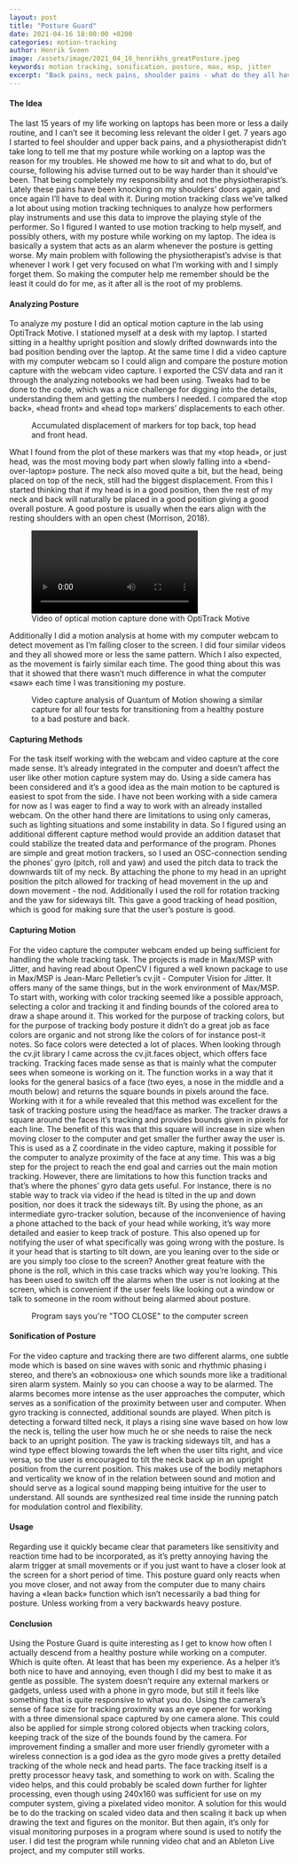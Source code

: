 ```yaml
---
layout: post
title: "Posture Guard"
date: 2021-04-16 18:00:00 +0200
categories: motion-tracking
author: Henrik Sveen
image: /assets/image/2021_04_16_henrikhs_greatPosture.jpeg
keywords: motion tracking, sonification, posture, max, msp, jitter
excerpt: "Back pains, neck pains, shoulder pains - what do they all have in common? They are caused by bad posture while working on a laptop. So I tried to make a program that makes the laptop help you to maintain a good posture while working."
---
```


#### The Idea
The last 15 years of my life working on laptops has been more or less a daily routine, and I can’t see it becoming less relevant the older I get. 7 years ago I started to feel shoulder and upper back pains, and a physiotherapist didn’t take long to tell me that my posture while working on a laptop was the reason for my troubles. He showed me how to sit and what to do, but of course, following his advise turned out to be way harder than it should’ve been. That being completely my responsibility and not the physiotherapist’s. Lately these pains have been knocking on my shoulders’ doors again, and once again I’ll have to deal with it.
During motion tracking class we’ve talked a lot about using motion tracking techniques to analyze how performers play instruments and use this data to improve the playing style of the performer. So I figured I wanted to use motion tracking to help myself, and possibly others, with my posture while working on my laptop. The idea is basically a system that acts as an alarm whenever the posture is getting worse.  My main problem with following the physiotherapist’s advise is that whenever I work I get very focused on what I’m working with and I simply forget them. So making the computer help me remember should be the least it could do for me, as it after all is the root of my problems.

#### Analyzing Posture
To analyze my posture I did an optical motion capture in the lab using OptiTrack Motive. I stationed myself at a desk with my laptop. I started sitting in a healthy upright position and slowly drifted downwards into the bad position bending over the laptop. At the same time I did a video capture with my computer webcam so I could align and compare the posture motion capture with the webcam video capture. I exported the CSV data and ran it through the analyzing notebooks we had been using. Tweaks had to be done to the code, which was a nice challenge for digging into the details, understanding them and getting the numbers I needed. I compared the «top back», «head front» and «head top» markers’ displacements to each other.

<figure style="float: auto">
   <img src="/assets/image/2021_04_14_henrikhs_displacement.png" alt="" title="Accumulated displacement" width="auto"/> <figcaption>Accumulated displacement of markers for top back, top head and front head.</figcaption>
</figure>

What I found from the plot of these markers was that my «top head», or just head, was the most moving body part when slowly falling into a «bend-over-laptop» posture. The neck also moved quite a bit, but the head, being placed on top of the neck, still had the biggest displacement. From this I started thinking that if my head is in a good position, then the rest of my neck and back will naturally be placed in a good position giving a good overall posture. A good posture is usually when the ears align with the resting shoulders with an open chest (Morrison, 2018).

<figure style="float: none">
  <video width="auto" controls>
    <source src="https://drive.google.com/file/d/1M0dMnd2CIXSKmqgr-5tr7g_klGjwM-lw/preview" type='video/mp4'>
    Alternate Text
  </video>
  <figcaption>Video of optical motion capture done with OptiTrack Motive</figcaption>
</figure>

Additionally I did a motion analysis at home with my computer webcam to detect movement as I’m falling closer to the screen. I did four similar videos and they all showed more or less the same pattern. Which I also expected, as the movement is fairly similar each time. The good thing about this was that it showed that there wasn’t much difference in what the computer «saw» each time I was transitioning my posture.

<figure style="float: auto">
   <img src="/assets/image/2021_04_14_henrikhs_webcamCapture.png" alt="" title="Four QoM videos" width="auto"/> <figcaption>Video capture analysis of Quantum of Motion showing a similar capture for all four tests for transitioning from a healthy posture to a bad posture and back.</figcaption>
</figure>

#### Capturing Methods
For the task itself working with the webcam and video capture at the core made sense. It’s already integrated in the computer and doesn’t affect the user like other motion capture system may do. Using a side camera has been considered and it’s a good idea as the main motion to be captured is easiest to spot from the side. I have not been working with a side camera for now as I was eager to find a way to work with an already installed webcam. On the other hand there are limitations to using only cameras, such as lighting situations and some instability in data. So I figured using an additional different capture method would provide an addition dataset that could stabilize the treated data and performance of the program. Phones are simple and great motion trackers, so I used an OSC-connection sending the phones’ gyro (pitch, roll and yaw) and used the pitch data to track the downwards tilt of my neck. By attaching the phone to my head in an upright position the pitch allowed for tracking of head movement in the up and down movement - the nod. Additionally I used the roll for rotation tracking and the yaw for sideways tilt. This gave a good tracking of head position, which is good for making sure that the user’s posture is good.

#### Capturing Motion
For the video capture the computer webcam ended up being sufficient for handling the whole tracking task. The projects is made in Max/MSP with Jitter, and having read about OpenCV I figured a well known package to use in Max/MSP is Jean-Marc Pelletier’s cv.jit - Computer Vision for Jitter. It offers many of the same things, but in the work environment of Max/MSP. To start with, working with color tracking seemed like a possible approach, selecting a color and tracking it and finding bounds of the colored area to draw a shape around it. This worked for the purpose of tracking colors, but for the purpose of tracking body posture it didn’t do a great job as face colors are organic and not strong like the colors of for instance post-it notes. So face colors were detected a lot of places. When looking through the cv.jit library I came across the cv.jit.faces object, which offers face tracking. Tracking faces made sense as that is mainly what the computer sees when someone is working on it. The function works in a way that it looks for the general basics of a face (two eyes, a nose in the middle and a mouth below) and returns the square bounds in pixels around the face. Working with it for a while revealed that this method was excellent for the task of tracking posture using the head/face as marker. The tracker draws a square around the faces it’s tracking and provides bounds given in pixels for each line. The benefit of this was that this square will increase in size when moving closer to the computer and get smaller the further away the user is. This is used as a Z coordinate in the video capture, making it possible for the computer to analyze proximity of the face at any time. This was a big step for the project to reach the end goal and carries out the main motion tracking. However, there are limitations to how this function tracks and that’s where the phones’ gyro data gets useful. For instance, there is no stable way to track via video if the head is tilted in the up and down position, nor does it track the sideways tilt. By using the phone, as an intermediate gyro-tracker solution, because of the inconvenience of having a phone attached to the back of your head while working, it’s way more detailed and easier to keep track of posture. This also opened up for notifying the user of what specifically was going wrong with the posture. Is it your head that is starting to tilt down, are you leaning over to the side or are you simply too close to the screen? Another great feature with the phone is the roll, which in this case tracks which way you’re looking. This has been used to switch off the alarms when the user is not looking at the screen, which is convenient if the user feels like looking out a window or talk to someone in the room without being alarmed about posture.

<figure style="float: auto">
   <img src="/assets/image/2021_04_16_henrikhs_tooClose.jpeg" alt="" title="Accumulated displacement" width="auto"/> <figcaption>Program says you're "TOO CLOSE" to the computer screen</figcaption>
</figure>

#### Sonification of Posture
For the video capture and tracking there are two different alarms, one subtle mode which is based on sine waves with sonic and rhythmic phasing i stereo, and there’s an «obnoxious» one which sounds more like a traditional siren alarm system. Mainly so you can choose a way to be alarmed. The alarms becomes more intense as the user approaches the computer, which serves as a sonification of the proximity between user and computer. When gyro tracking is connected, additional sounds are played. When pitch is detecting a forward tilted neck, it plays a rising sine wave based on how low the neck is, telling the user how much he or she needs to raise the neck back to an upright position. The yaw is tracking sideways tilt, and has a wind type effect blowing towards the left when the user tilts right, and vice versa, so the user is encouraged to tilt the neck back up in an upright position from the current position. This makes use of the bodily metaphors and verticality we know of in the relation between sound and motion and should serve as a logical sound mapping being intuitive for the user to understand. All sounds are synthesized real time inside the running patch for modulation control and flexibility.

#### Usage
Regarding use it quickly became clear that parameters like sensitivity and reaction time had to be incorporated, as it’s pretty annoying having the alarm trigger at small movements or if you just want to have a closer look at the screen for a short period of time. This posture guard only reacts when you move closer, and not away from the computer due to many chairs having a «lean back» function which isn’t necessarily a bad thing for posture. Unless working from a very backwards heavy posture.

#### Conclusion
Using the Posture Guard is quite interesting as I get to know how often I actually descend from a healthy posture while working on a computer. Which is quite often. At least that has been my experience. As a helper it’s both nice to have and annoying, even though I did my best to make it as gentle as possible. The system doesn’t require any external markers or gadgets, unless used with a phone in gyro mode, but still it feels like something that is quite responsive to what you do. Using the camera’s sense of face size for tracking proximity was an eye opener for working with a three dimensional space captured by one camera alone. This could also be applied for simple strong colored objects when tracking colors, keeping track of the size of the bounds found by the camera. For improvement finding a smaller and more user friendly gyrometer with a wireless connection is a god idea as the gyro mode gives a pretty detailed tracking of the whole neck and head parts. The face tracking itself is a pretty processor heavy task, and something to work on with. Scaling the video helps, and this could probably be scaled down further for lighter processing, even though using 240x160 was sufficient for use on my computer system, giving a pixelated video monitor. A solution for this would be to do the tracking on scaled video data and then scaling it back up when drawing the text and figures on the monitor. But then again, it’s only for visual monitoring purposes in a program where sound is used to notify the user. I did test the program while running video chat and an Ableton Live project, and my computer still works.
